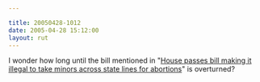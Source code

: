 ```yaml
---

title: 20050428-1012
date: 2005-04-28 15:12:00
layout: rut
---
```


<p> I wonder how long until the bill mentioned in "<a href="http://news.findlaw.com/ap/o/51/04-27-2005/8330000436919c25.html">House
passes bill making it illegal to take minors across state lines
for abortions</a>" is overturned?</p>

